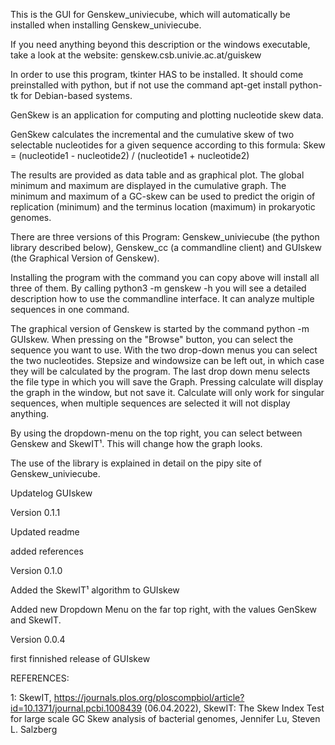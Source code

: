 This is the GUI for Genskew_univiecube, which will automatically be installed when installing Genskew_univiecube.

If you need anything beyond this description or the windows executable, take a look at the website: genskew.csb.univie.ac.at/guiskew

In order to use this program, tkinter HAS to be installed. It should come preinstalled with python, but if not use the command apt-get install python-tk for Debian-based systems.

GenSkew is an application for computing and plotting nucleotide skew data.

GenSkew calculates the incremental and the cumulative skew of two selectable nucleotides for a given sequence according to this formula:
Skew = (nucleotide1 - nucleotide2) / (nucleotide1 + nucleotide2)

The results are provided as data table and as graphical plot. The global minimum and maximum are displayed in the cumulative graph. The minimum and maximum of a GC-skew can be used to predict the origin of replication (minimum) and the terminus location (maximum) in prokaryotic genomes.

There are three versions of this Program: Genskew_univiecube (the python library described below), Genskew_cc (a commandline client) and GUIskew (the Graphical Version of Genskew). 

Installing the program with the command you can copy above will install all three of them. By calling python3 -m genskew -h you will see a detailed description how to use the commandline interface. It can analyze multiple sequences in one command.

The graphical version of Genskew is started by the command python -m GUIskew. When pressing on the "Browse" button, you can select the sequence you want to use. With the two drop-down menus you can select the two nucleotides. Stepsize and windowsize can be left out, in which case they will be calculated by the program. The last drop down menu selects the file type in which you will save the Graph. Pressing calculate will display the graph in the window, but not save it. Calculate will only work for singular sequences, when multiple sequences are selected it will not display anything.

By using the dropdown-menu on the top right, you can select between Genskew and SkewIT¹. This will change how the graph looks.

The use of the library is explained in detail on the pipy site of Genskew_univiecube.

Updatelog GUIskew

Version 0.1.1

Updated readme

added references

Version 0.1.0

Added the SkewIT¹ algorithm to GUIskew

Added new Dropdown Menu on the far top right, with the values GenSkew and SkewIT.

Version 0.0.4

first finnished release of GUIskew
	
REFERENCES:

1: SkewIT, https://journals.plos.org/ploscompbiol/article?id=10.1371/journal.pcbi.1008439 (06.04.2022), SkewIT: The Skew Index Test for large scale GC Skew analysis of bacterial genomes, Jennifer Lu, Steven L. Salzberg
